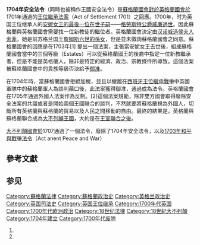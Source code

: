 **1704年安全法令**（同時也被稱作王國安全法令）是[蘇格蘭國會對於](https://zh.wikipedia.org/wiki/蘇格蘭國會 "wikilink")[英格蘭國會於](https://zh.wikipedia.org/wiki/英格兰国会 "wikilink")1701年通過的[王位繼承法案](https://zh.wikipedia.org/wiki/王位繼承法案 "wikilink")（Act of Settlement 1701）之回應。1700年，时为英国王位继承人的[安妮女王的最後一位在世子嗣](../Page/安妮_\(英国女王\).md "wikilink")——[格勞斯特公爵威廉過世](../Page/格洛斯特公爵威廉王子.md "wikilink")。因此蘇格蘭與英格蘭國會需要找一位新教徒的繼位者。英格蘭國會決定由[汉诺威选侯夫人索菲](https://zh.wikipedia.org/wiki/索菲娅_\(汉诺威选帝侯夫人\) "wikilink")，她是前苏格兰国王[詹姆斯六世的孫女](../Page/詹姆士六世及一世.md "wikilink")，但是並未徵詢蘇格蘭國會之同意。蘇格蘭國會的回應是在1703年\[1\] 提出一個法案，主張當安妮女王去世後，組成蘇格蘭國會當中的三個等級（Estates）可以從蘇格蘭國王的後裔中指定一位新教繼承者，但是不能是英格蘭人，除非是特定的經濟、政治、宗教條件所導致。這個法案被蘇格蘭國會中的貴族等級否決給予[御准](../Page/御准.md "wikilink")。

在1704年時，當蘇格蘭國會拒絕加稅，並且以撤離在[西班牙王位繼承戰爭](../Page/西班牙王位繼承戰爭.md "wikilink")中英國軍隊中的蘇格蘭軍人為談判藉口後，此法案獲得御准，通過成為法令。英格蘭國會在1705年通過外國人法案作為反制。\[2\]這個法案規範，除非雙方國會取得廢除安全法案的共識或者是開始兩個王國聯合的談判，不然就要將蘇格蘭視為外國人，切斷所有英格蘭與蘇格蘭的貿易以及人民之間移動的自由。最終的結果是，英格蘭與蘇格蘭聯合成為[大不列顛王國](../Page/大不列顛王國.md "wikilink")，大約是在[王室聯合之後](https://zh.wikipedia.org/wiki/王室聯合 "wikilink")。

[大不列顛國會於](https://zh.wikipedia.org/wiki/大不列顛議會 "wikilink")1707通過了一個法令，廢除了1704年安全法令，以及[1703年和平與戰爭法令](https://zh.wikipedia.org/wiki/1703年和平與戰爭法令 "wikilink")（Act anent Peace and War）

## 參考文獻

## 参见

[Category:蘇格蘭法律](https://zh.wikipedia.org/wiki/Category:蘇格蘭法律 "wikilink") [Category:蘇格蘭政治史](https://zh.wikipedia.org/wiki/Category:蘇格蘭政治史 "wikilink") [Category:英格兰政治史](https://zh.wikipedia.org/wiki/Category:英格兰政治史 "wikilink") [Category:英国司法史](https://zh.wikipedia.org/wiki/Category:英国司法史 "wikilink") [Category:英国王位继承](https://zh.wikipedia.org/wiki/Category:英国王位继承 "wikilink") [Category:1700年代英国](https://zh.wikipedia.org/wiki/Category:1700年代英国 "wikilink") [Category:1700年代欧洲政治](https://zh.wikipedia.org/wiki/Category:1700年代欧洲政治 "wikilink") [Category:18世纪法律](https://zh.wikipedia.org/wiki/Category:18世纪法律 "wikilink") [Category:18世紀大不列顛](https://zh.wikipedia.org/wiki/Category:18世紀大不列顛 "wikilink") [Category:1704年建立](https://zh.wikipedia.org/wiki/Category:1704年建立 "wikilink") [Category:1700年代废除](https://zh.wikipedia.org/wiki/Category:1700年代废除 "wikilink")

1.
2.